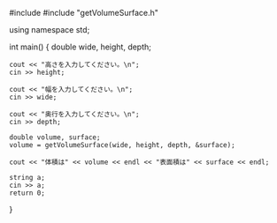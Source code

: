 #include <iostream>
#include "getVolumeSurface.h"

using namespace std;

int main()
{
    double wide, height, depth;

    cout << "高さを入力してください。\n"; 
    cin >> height;

    cout << "幅を入力してください。\n";
    cin >> wide;

    cout << "奥行を入力してください。\n";
    cin >> depth;

    double volume, surface;
    volume = getVolumeSurface(wide, height, depth, &surface);

    cout << "体積は" << volume << endl << "表面積は" << surface << endl;

    string a;
    cin >> a;
    return 0;
}
